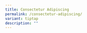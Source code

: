 ```yaml
---
title: Consectetur Adipiscing
permalink: /consectetur-adipiscing/
variant: tiptap
description: ""
---
```

<p></p>